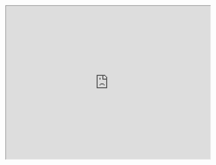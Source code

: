 <iframe
src="https://drive.google.com/file/d/0B006xBZGuNBPWG12TlRvc0psSkk/preview"
width="640" height="480"></iframe>